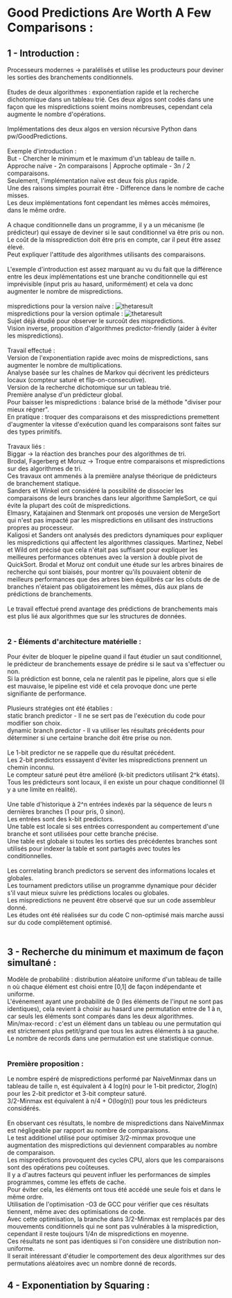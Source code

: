 # Good Predictions Are Worth A Few Comparisons :

## 1 - Introduction :

Processeurs modernes -> paralélisés et utilise les producteurs pour deviner les sorties des branchements conditionnels. <br />
<br />
Etudes de deux algorithmes : exponentiation rapide et la recherche dichotomique dans un tableau trié.
Ces deux algos sont codés dans une façon que les mispredictions soient moins nombreuses, cependant cela augmente le nombre d'opérations. <br />
<br />
Implémentations des deux algos en version récursive Python dans pw/GoodPredictions. <br />
<br />
Exemple d'introduction : <br />
But - Chercher le minimum et le maximum d'un tableau de taille n. <br />
Approche naïve - 2n comparaisons | Approche optimale - 3n / 2 comparaisons. <br />
Seulement, l'implémentation naïve est deux fois plus rapide. <br />
Une des raisons simples pourrait être - Difference dans le nombre de cache misses. <br />
Les deux implémentations font cependant les mêmes accès mémoires, dans le même ordre. <br />
<br />
A chaque conditionnelle dans un programme, il y a un mécanisme (le prédicteur) qui essaye de deviner si le saut conditionnel va être pris ou non. <br />
Le coût de la missprediction doit être pris en compte, car il peut être assez élevé. <br />
Peut expliquer l'attitude des algorithmes utilisants des comparaisons. <br />
<br />
L'exemple d'introduction est assez marquant au vu du fait que la différence entre les deux implémentations est une branche conditionnelle qui est imprévisible (input pris au hasard, uniformément) et cela va donc augmenter le nombre de mispredictions. <br />
<br />
mispredictions pour la version naïve :  ![thetaresult](https://bit.ly/2Sayh4x) <br />
mispredictions pour la version optimale : ![thetaresult](https://bit.ly/3gPQDlx) <br />
Sujet déjà étudié pour observer le surcoût des mispredictions.<br />
Vision inverse, proposition d'algorithmes predictor-friendly (aider à éviter les mispredictions).<br />
<br />
Travail effectué : <br />
Version de l'exponentiation rapide avec moins de mispredictions, sans augmenter le nombre de multiplications. <br />
Analyse basée sur les chaînes de Markov qui décrivent les prédicteurs locaux (compteur saturé et flip-on-consecutive). <br />
Version de la recherche dichotomique sur un tableau trié. <br />
Première analyse d'un prédicteur global. <br />
Pour baisser les mispredictions : balance brisé de la méthode "diviser pour mieux régner". <br />
En pratique : troquer des comparaisons et des misspredictions premettent d'augmenter la vitesse d'exécution quand les comparaisons sont faites sur des types primitifs. <br />
<br />
Travaux liés : <br />
Biggar -> la réaction des branches pour des algorithmes de tri. <br />
Brodal, Fagerberg et Moruz -> Troque entre comparaisons et mispredictions sur des algorithmes de tri. <br />
Ces travaux ont ammenés à la première analyse théorique de prédicteurs de branchement statique. <br />
Sanders et Winkel ont considéré la possibilité de dissocier les comparaisons de leurs branches dans leur algorithme SampleSort, ce qui évite la plupart des coût de mispredictions. <br />
Elmasry, Katajainen and Stenmark ont proposés une version de MergeSort qui n'est pas impacté par les mispredictions en utilisant des instructions propres au processeur.<br />
Kaligosi et Sanders ont analysés des predictors dynamiques pour expliquer les mispredictions qui affectent les algorithmes classiques.
Martinez, Nebel et Wild ont précisé que cela n'était pas suffisant pour expliquer les meilleures performances obtenues avec la version à double pivot de QuickSort.
Brodal et Moruz ont conduit une étude sur les arbres binaires de recherche qui sont biaisés, pour montrer qu'ils pouvaient obtenir de meilleurs performances que des arbres bien équilibrés car les côuts de de branches n'étaient pas obligatoirement les mêmes, dûs aux plans de prédictions de branchements. <br />
<br />
Le travail effectué prend avantage des prédictions de branchements mais est plus lié aux algorithmes que sur les structures de données. <br />
<br />

### 2 - Éléments d'architecture matérielle : 

Pour éviter de bloquer le pipeline quand il faut étudier un saut conditionnel, le prédicteur de branchements essaye de prédire si le saut va s'effectuer ou non. <br />
Si la prédiction est bonne, cela ne ralentit pas le pipeline, alors que si elle est mauvaise, le pipeline est vidé et cela provoque donc une perte signifiante de performance. <br />
<br />
Plusieurs stratégies ont été établies : <br />
static branch predictor - Il ne se sert pas de l'exécution du code pour modifier son choix.<br />
dynamic branch predictor - Il va utiliser les résultats précédents pour déterminer si une certaine branche doit être prise ou non. <br />
<br />
Le 1-bit predictor ne se rappelle que du résultat précédent.<br />
Les 2-bit predictors esssayent d'éviter les mispredictions prennent un chemin inconnu.<br />
Le compteur saturé peut être amélioré (k-bit predictors utilisant 2^k états). <br />
Tous les prédicteurs sont locaux, il en existe un pour chaque conditionnel (Il y a une limite en réalité). <br />
<br />
Une table d'historique à 2^n entrées indexés par la séquence de leurs n dernières branches (1 pour pris, 0 sinon). <br />
Les entrées sont des k-bit predictors. <br />
Une table est locale si ses entrées correspondent au compertement d'une branche et sont utilisées pour cette branche précise.<br />
Une table est globale si toutes les sorties des précédentes branches sont utilisés pour indexer la table et sont partagés avec toutes les conditionnelles.<br />
<br />
Les corrrelating branch predictors se servent des informations locales et globales. <br />
Les tournament predictors utilise un programme dynamique pour décider s'il vaut mieux suivre les prédictions locales ou globales. <br />
Les mispredictions ne peuvent être observé que sur un code assembleur donné. <br />
Les études ont été réalisées sur du code C non-optimisé mais marche aussi sur du code complêtement optimisé. <br />
<br />

## 3 - Recherche du minimum et maximum de façon simultané :

Modèle de probabilité  : distribution aléatoire uniforme d'un tableau de taille n où chaque élément est choisi entre [0,1] de façon indépendante et uniforme.<br />
L'événement ayant une probabilité de 0 (les éléments de l'input ne sont pas identiques), cela revient à choisir au hasard une permutation entre de 1 à n, car seuls les éléments sont comparés dans les deux algorithmes. <br />
Min/max-record : c'est un élément dans un tableau ou une permutation qui est strictement plus petit/grand que tous les autres éléments à sa gauche. <br />
Le nombre de records dans une permutation est une statistique connue. <br />
<br />

### Première proposition : 

Le nombre espéré de mispredictions performé par NaiveMinmax dans un tableau de taille n, est équivalent à 4 log(n) pour le 1-bit predictor, 2log(n) pour les 2-bit predictor et 3-bit compteur saturé. <br />
3/2-Minmax est équivalent à n/4 + O(log(n)) pour tous les prédicteurs considérés. <br />
<br />
En observant ces résultats, le nombre de mispredictions dans NaiveMinmax est négligeable par rapport au nombre de comparaisons. <br />
Le test additionel utilisé pour optimiser 3/2-minmax provoque une augmentation des mispredictions qui deviennent comparables au nombre de comparaison. <br />
Les mispredictions provoquent des cycles CPU, alors que les comparaisons sont des opérations peu coûteuses. <br />
Il y a d'autres facteurs qui peuvent influer les performances de simples programmes, comme les effets de cache. <br />
Pour éviter cela, les éléments ont tous été accédé une seule fois et dans le même ordre. <br />
Utilisation de l'optimisation -O3 de GCC pour vérifier que ces résultats tiennent, même avec des optimisations de code. <br />
Avec cette optimisation, la branche dans 3/2-Minmax est remplacés par des mouvements conditionnels qui ne sont pas vulnérables à la misprediction, cependant il reste toujours 1/4n de mispredictions en moyenne. <br />
Ces résultats ne sont pas identiques si l'on considère une distribution non-uniforme. <br />
Il serait intéressant d'étudier le comportement des deux algorithmes sur des permutations aléatoires avec un nombre donné de records. <br />

## 4 - Exponentiation by Squaring :

